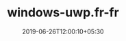 ---
title: "windows-uwp.fr-fr"
date: 2019-06-26T12:00:10+05:30
type: "organisations"
org_name: "Microsoft Docs"
repo_desc: "Windows UWP"
repo_link: https://github.com/MicrosoftDocs/windows-uwp.fr-fr
---